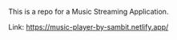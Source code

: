 This is a repo for a Music Streaming Application.

Link: https://music-player-by-sambit.netlify.app/
